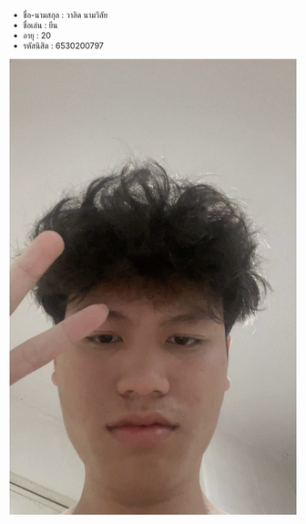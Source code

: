 - ชื่อ-นามสกุล : วาลิด นามวิลัย
- ชื่อเล่น : ยีน
- อายุ : 20
- รหัสนิสิต : 6530200797

<p align="center">
  <img src="P001.jpg" width="600" height="800" alt="student">
</p>
